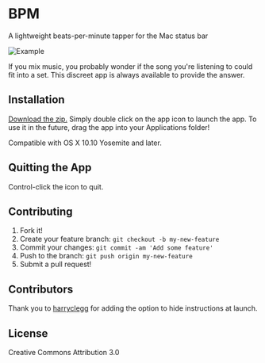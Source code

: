 # BPM

A lightweight beats-per-minute tapper for the Mac status bar

![Example](http://i.imgur.com/9HkrEkI.gif)

If you mix music, you probably wonder if the song you're listening to could fit into a set. This discreet app is always available to provide the answer.

## Installation

[Download the zip.](http://www.builtbybenbrook.com/assets/downloads/bpm.zip) Simply double click on the app icon to launch the app. To use it in the future, drag the app into your Applications folder!

Compatible with OS X 10.10 Yosemite and later.

## Quitting the App
Control-click the icon to quit.

## Contributing

1. Fork it!
2. Create your feature branch: `git checkout -b my-new-feature`
3. Commit your changes: `git commit -am 'Add some feature'`
4. Push to the branch: `git push origin my-new-feature`
5. Submit a pull request!

## Contributors

Thank you to [harryclegg](https://github.com/harryclegg) for adding the option to hide instructions at launch.

## License

Creative Commons Attribution 3.0
